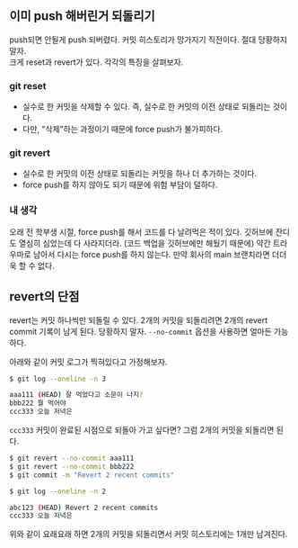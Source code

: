## 이미 push 해버린거 되돌리기

push되면 안될게 push 되버렸다. 커밋 히스토리가 망가지기 직전이다. 절대 당황하지 말자.  
크게 reset과 revert가 있다. 각각의 특징을 살펴보자.

### git reset
- 실수로 한 커밋을 삭제할 수 있다. 즉, 실수로 한 커밋의 이전 상태로 되돌리는 것이다.
- 다만, "삭제"하는 과정이기 때문에 force push가 불가피하다.

### git revert
- 실수로 한 커밋의 이전 상태로 되돌리는 커밋을 하나 더 추가하는 것이다.
- force push를 하지 않아도 되기 때문에 위험 부담이 덜하다.

### 내 생각
오래 전 학부생 시절, force push를 해서 코드를 다 날려먹은 적이 있다. 깃허브에 잔디도 열심히 심었는데 다 사라지더라. (코드 백업을 깃허브에만 해뒀기 때문에) 약간 트라우마로 남아서 다시는 force push를 하지 않는다. 만약 회사의 main 브랜치라면 더더욱 할 수 없다.

## revert의 단점

revert는 커밋 하나씩만 되돌릴 수 있다. 2개의 커밋을 되돌리려면 2개의 revert commit 기록이 남게 된다.
당황하지 말자. `--no-commit` 옵션을 사용하면 얼마든 가능하다.

아래와 같이 커밋 로그가 찍혀있다고 가정해보자.
```sh
$ git log --oneline -n 3

aaa111 (HEAD) 잘 먹었다고 소문이 나지?
bbb222 뭘 먹어야
ccc333 오늘 저녁은
```

`ccc333` 커밋이 완료된 시점으로 되돌아 가고 싶다면? 그럼 2개의 커밋을 되돌리면 된다.

```sh
$ git revert --no-commit aaa111
$ git revert --no-commit bbb222
$ git commit -m "Revert 2 recent commits"

$ git log --oneline -n 2

abc123 (HEAD) Revert 2 recent commits
ccc333 오늘 저녁은
```

위와 같이 요래요래 하면 2개의 커밋을 되돌리면서 커밋 히스토리에는 1개만 남겨진다.
